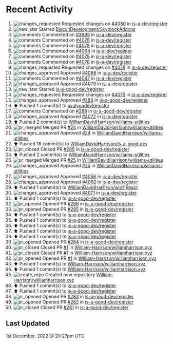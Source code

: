 # Recent Activity

<!--RECENT_ACTIVITY:start-->
1. ![changes_requested](https://cdn.jsdelivr.net/gh/Readme-Workflows/Readme-Icons@main/icons/octicons/RequestedChanges.svg) Requested changes on [#4080](https://github.com/is-a-dev/register/pull/4080#pullrequestreview-1200631721) in [is-a-dev/register](https://github.com/is-a-dev/register)
2. ![new_star](https://cdn.jsdelivr.net/gh/Readme-Workflows/Readme-Icons@main/icons/octicons/StarredRepositoryYellow.svg) Starred [BiscuitDevelopment/SkyblockAddons](https://github.com/BiscuitDevelopment/SkyblockAddons)
3. ![comments](https://cdn.jsdelivr.net/gh/Readme-Workflows/Readme-Icons@main/icons/octicons/Comment.svg) Commented on [#3993](https://github.com/is-a-dev/register/pull/3993#issuecomment-1333215049) in [is-a-dev/register](https://github.com/is-a-dev/register)
4. ![comments](https://cdn.jsdelivr.net/gh/Readme-Workflows/Readme-Icons@main/icons/octicons/Comment.svg) Commented on [#4078](https://github.com/is-a-dev/register/pull/4078#discussion_r1036566684) in [is-a-dev/register](https://github.com/is-a-dev/register)
5. ![comments](https://cdn.jsdelivr.net/gh/Readme-Workflows/Readme-Icons@main/icons/octicons/Comment.svg) Commented on [#4078](https://github.com/is-a-dev/register/pull/4078#issuecomment-1332807133) in [is-a-dev/register](https://github.com/is-a-dev/register)
6. ![comments](https://cdn.jsdelivr.net/gh/Readme-Workflows/Readme-Icons@main/icons/octicons/Comment.svg) Commented on [#4064](https://github.com/is-a-dev/register/pull/4064#discussion_r1036498782) in [is-a-dev/register](https://github.com/is-a-dev/register)
7. ![comments](https://cdn.jsdelivr.net/gh/Readme-Workflows/Readme-Icons@main/icons/octicons/Comment.svg) Commented on [#4078](https://github.com/is-a-dev/register/pull/4078#discussion_r1036497385) in [is-a-dev/register](https://github.com/is-a-dev/register)
8. ![comments](https://cdn.jsdelivr.net/gh/Readme-Workflows/Readme-Icons@main/icons/octicons/Comment.svg) Commented on [#4078](https://github.com/is-a-dev/register/pull/4078#discussion_r1036497578) in [is-a-dev/register](https://github.com/is-a-dev/register)
9. ![changes_requested](https://cdn.jsdelivr.net/gh/Readme-Workflows/Readme-Icons@main/icons/octicons/RequestedChanges.svg) Requested changes on [#4078](https://github.com/is-a-dev/register/pull/4078#pullrequestreview-1200092940) in [is-a-dev/register](https://github.com/is-a-dev/register)
10. ![changes_approved](https://cdn.jsdelivr.net/gh/Readme-Workflows/Readme-Icons@main/icons/octicons/ApprovedChanges.svg) Approved [#4068](https://github.com/is-a-dev/register/pull/4068#pullrequestreview-1200092019) in [is-a-dev/register](https://github.com/is-a-dev/register)
11. ![comments](https://cdn.jsdelivr.net/gh/Readme-Workflows/Readme-Icons@main/icons/octicons/Comment.svg) Commented on [#4047](https://github.com/is-a-dev/register/pull/4047#issuecomment-1332803362) in [is-a-dev/register](https://github.com/is-a-dev/register)
12. ![changes_approved](https://cdn.jsdelivr.net/gh/Readme-Workflows/Readme-Icons@main/icons/octicons/ApprovedChanges.svg) Approved [#4079](https://github.com/is-a-dev/register/pull/4079#pullrequestreview-1200090610) in [is-a-dev/register](https://github.com/is-a-dev/register)
13. ![new_star](https://cdn.jsdelivr.net/gh/Readme-Workflows/Readme-Icons@main/icons/octicons/StarredRepositoryYellow.svg) Starred [is-a-good-dev/register](https://github.com/is-a-good-dev/register)
14. ![changes_requested](https://cdn.jsdelivr.net/gh/Readme-Workflows/Readme-Icons@main/icons/octicons/RequestedChanges.svg) Requested changes on [#4075](https://github.com/is-a-dev/register/pull/4075#pullrequestreview-1198636780) in [is-a-dev/register](https://github.com/is-a-dev/register)
15. ![changes_approved](https://cdn.jsdelivr.net/gh/Readme-Workflows/Readme-Icons@main/icons/octicons/ApprovedChanges.svg) Approved [#288](https://github.com/is-a-good-dev/register/pull/288#pullrequestreview-1198579587) in [is-a-good-dev/register](https://github.com/is-a-good-dev/register)
16. ⬆️ Pushed 1 commit(s) to [avalynndev/register](https://github.com/avalynndev/register)
17. ![comments](https://cdn.jsdelivr.net/gh/Readme-Workflows/Readme-Icons@main/icons/octicons/Comment.svg) Commented on [#288](https://github.com/is-a-good-dev/register/pull/288#discussion_r1035449832) in [is-a-good-dev/register](https://github.com/is-a-good-dev/register)
18. ![changes_approved](https://cdn.jsdelivr.net/gh/Readme-Workflows/Readme-Icons@main/icons/octicons/ApprovedChanges.svg) Approved [#4072](https://github.com/is-a-dev/register/pull/4072#pullrequestreview-1197355740) in [is-a-dev/register](https://github.com/is-a-dev/register)
19. ⬆️ Pushed 2 commit(s) to [WilliamDavidHarrison/williams-utilities](https://github.com/WilliamDavidHarrison/williams-utilities)
20. ![pr_merged](https://cdn.jsdelivr.net/gh/Readme-Workflows/Readme-Icons@main/icons/octicons/PullRequestMerged.svg) Merged PR [#24](https://github.com/WilliamDavidHarrison/williams-utilities/pull/24) in [WilliamDavidHarrison/williams-utilities](https://github.com/WilliamDavidHarrison/williams-utilities)
21. ![changes_approved](https://cdn.jsdelivr.net/gh/Readme-Workflows/Readme-Icons@main/icons/octicons/ApprovedChanges.svg) Approved [#24](https://github.com/WilliamDavidHarrison/williams-utilities/pull/24#pullrequestreview-1197204255) in [WilliamDavidHarrison/williams-utilities](https://github.com/WilliamDavidHarrison/williams-utilities)
22. ⬆️ Pushed 18 commit(s) to [WilliamDavidHarrison/is-a-good.dev](https://github.com/WilliamDavidHarrison/is-a-good.dev)
23. ![pr_closed](https://cdn.jsdelivr.net/gh/Readme-Workflows/Readme-Icons@main/icons/octicons/PullRequestClosed.svg) Closed PR [#285](https://github.com/is-a-good-dev/register/pull/285) in [is-a-good-dev/register](https://github.com/is-a-good-dev/register)
24. ⬆️ Pushed 2 commit(s) to [WilliamDavidHarrison/williams-utilities](https://github.com/WilliamDavidHarrison/williams-utilities)
25. ![pr_merged](https://cdn.jsdelivr.net/gh/Readme-Workflows/Readme-Icons@main/icons/octicons/PullRequestMerged.svg) Merged PR [#25](https://github.com/WilliamDavidHarrison/williams-utilities/pull/25) in [WilliamDavidHarrison/williams-utilities](https://github.com/WilliamDavidHarrison/williams-utilities)
26. ![changes_approved](https://cdn.jsdelivr.net/gh/Readme-Workflows/Readme-Icons@main/icons/octicons/ApprovedChanges.svg) Approved [#25](https://github.com/WilliamDavidHarrison/williams-utilities/pull/25#pullrequestreview-1197033777) in [WilliamDavidHarrison/williams-utilities](https://github.com/WilliamDavidHarrison/williams-utilities)
27. ![changes_approved](https://cdn.jsdelivr.net/gh/Readme-Workflows/Readme-Icons@main/icons/octicons/ApprovedChanges.svg) Approved [#4056](https://github.com/is-a-dev/register/pull/4056#pullrequestreview-1196935385) in [is-a-dev/register](https://github.com/is-a-dev/register)
28. ![changes_approved](https://cdn.jsdelivr.net/gh/Readme-Workflows/Readme-Icons@main/icons/octicons/ApprovedChanges.svg) Approved [#4062](https://github.com/is-a-dev/register/pull/4062#pullrequestreview-1196925292) in [is-a-dev/register](https://github.com/is-a-dev/register)
29. ⬆️ Pushed 1 commit(s) to [WilliamDavidHarrison/win11React](https://github.com/WilliamDavidHarrison/win11React)
30. ![changes_approved](https://cdn.jsdelivr.net/gh/Readme-Workflows/Readme-Icons@main/icons/octicons/ApprovedChanges.svg) Approved [#4071](https://github.com/is-a-dev/register/pull/4071#pullrequestreview-1196899246) in [is-a-dev/register](https://github.com/is-a-dev/register)
31. ⬆️ Pushed 1 commit(s) to [is-a-good-dev/register](https://github.com/is-a-good-dev/register)
32. ![pr_opened](https://cdn.jsdelivr.net/gh/Readme-Workflows/Readme-Icons@main/icons/octicons/PullRequestOpened.svg) Opened PR [#286](https://github.com/is-a-good-dev/register/pull/286) in [is-a-good-dev/register](https://github.com/is-a-good-dev/register)
33. ![pr_opened](https://cdn.jsdelivr.net/gh/Readme-Workflows/Readme-Icons@main/icons/octicons/PullRequestOpened.svg) Opened PR [#285](https://github.com/is-a-good-dev/register/pull/285) in [is-a-good-dev/register](https://github.com/is-a-good-dev/register)
34. ⬆️ Pushed 1 commit(s) to [is-a-good-dev/register](https://github.com/is-a-good-dev/register)
35. ⬆️ Pushed 1 commit(s) to [is-a-good-dev/register](https://github.com/is-a-good-dev/register)
36. ⬆️ Pushed 1 commit(s) to [is-a-good-dev/register](https://github.com/is-a-good-dev/register)
37. ⬆️ Pushed 1 commit(s) to [is-a-good-dev/register](https://github.com/is-a-good-dev/register)
38. ⬆️ Pushed 1 commit(s) to [is-a-good-dev/register](https://github.com/is-a-good-dev/register)
39. ![pr_opened](https://cdn.jsdelivr.net/gh/Readme-Workflows/Readme-Icons@main/icons/octicons/PullRequestOpened.svg) Opened PR [#284](https://github.com/is-a-good-dev/register/pull/284) in [is-a-good-dev/register](https://github.com/is-a-good-dev/register)
40. ![pr_closed](https://cdn.jsdelivr.net/gh/Readme-Workflows/Readme-Icons@main/icons/octicons/PullRequestClosed.svg) Closed PR [#1](https://github.com/William-Harrison/williamharrison.xyz/pull/1) in [William-Harrison/williamharrison.xyz](https://github.com/William-Harrison/williamharrison.xyz)
41. ![pr_closed](https://cdn.jsdelivr.net/gh/Readme-Workflows/Readme-Icons@main/icons/octicons/PullRequestClosed.svg) Closed PR [#1](https://github.com/William-Harrison/williamharrison.xyz/pull/1) in [William-Harrison/williamharrison.xyz](https://github.com/William-Harrison/williamharrison.xyz)
42. ![pr_opened](https://cdn.jsdelivr.net/gh/Readme-Workflows/Readme-Icons@main/icons/octicons/PullRequestOpened.svg) Opened PR [#1](https://github.com/William-Harrison/williamharrison.xyz/pull/1) in [William-Harrison/williamharrison.xyz](https://github.com/William-Harrison/williamharrison.xyz)
43. ⬆️ Pushed 1 commit(s) to [William-Harrison/williamharrison.xyz](https://github.com/William-Harrison/williamharrison.xyz)
44. ⬆️ Pushed 1 commit(s) to [William-Harrison/williamharrison.xyz](https://github.com/William-Harrison/williamharrison.xyz)
45. ![create_repo](https://cdn.jsdelivr.net/gh/Readme-Workflows/Readme-Icons@main/icons/octicons/Repository.svg) Created new repository [William-Harrison/williamharrison.xyz](https://github.com/William-Harrison/williamharrison.xyz)
46. ⬆️ Pushed 1 commit(s) to [is-a-good-dev/register](https://github.com/is-a-good-dev/register)
47. ⬆️ Pushed 1 commit(s) to [is-a-good-dev/register](https://github.com/is-a-good-dev/register)
48. ![pr_opened](https://cdn.jsdelivr.net/gh/Readme-Workflows/Readme-Icons@main/icons/octicons/PullRequestOpened.svg) Opened PR [#283](https://github.com/is-a-good-dev/register/pull/283) in [is-a-good-dev/register](https://github.com/is-a-good-dev/register)
49. ![pr_opened](https://cdn.jsdelivr.net/gh/Readme-Workflows/Readme-Icons@main/icons/octicons/PullRequestOpened.svg) Opened PR [#282](https://github.com/is-a-good-dev/register/pull/282) in [is-a-good-dev/register](https://github.com/is-a-good-dev/register)
50. ![pr_closed](https://cdn.jsdelivr.net/gh/Readme-Workflows/Readme-Icons@main/icons/octicons/PullRequestClosed.svg) Closed PR [#281](https://github.com/is-a-good-dev/register/pull/281) in [is-a-good-dev/register](https://github.com/is-a-good-dev/register)
<!--RECENT_ACTIVITY:end-->

## Last Updated
<!--RECENT_ACTIVITY:last_update-->
1st December, 2022 @ 20:27pm UTC
<!--RECENT_ACTIVITY:last_update_end-->
